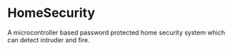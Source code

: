 # HomeSecurity
A microcontroller based password protected home security system which can detect intruder and fire.
